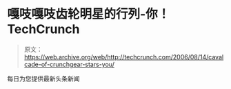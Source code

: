 # 嘎吱嘎吱齿轮明星的行列-你！TechCrunch

> 原文：<https://web.archive.org/web/http://techcrunch.com/2006/08/14/cavalcade-of-crunchgear-stars-you/>

每日为您提供最新头条新闻